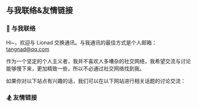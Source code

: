 ## 与我联络&友情链接

### 💌 与我联络

Hi~，欢迎与 Lionad 交换通讯。与我通讯的最佳方式是个人邮箱：tangnad@qq.com

作为一个坚定的个人主义者，我并不喜欢人多嘈杂的社交网络，我希望交流与讨论能够慢下来，更加精致一些，所以不必通过社交网络找到我。

如果你对以下站点有兴趣的话，我们可以在以下网站进行相关话题的讨论交流：

<FriendLink
  img="http://image.lionad.art/mgear/image/icons/bilibili.gif"
  src="https://space.bilibili.com/6626299"
  name="哔哩哔哩"
  achieve="B站将是我近来在网络上的主要活动区域 ☀"
  :nofollow="true"
/>

<FriendLink
  img="http://image.lionad.art/mgear/image/icons/netease-music.svg"
  src="https://music.163.com/#/user/home?id=64236446"
  name="网易云音药"
  achieve="网易云有保留一些我的吉他翻弹音频，和旧战场信息 🥃"
  :nofollow="true"
/>

<FriendLink
  img="http://image.lionad.art/mgear/image/icons/douban.jpg"
  src="https://www.douban.com/people/lionad/"
  name="豆瓣"
  achieve="如果你也喜爱影音书籍的话，在豆瓣可以看到我的最新动态 📕"
  :nofollow="true"
/>

<FriendLink
  img="http://image.lionad.art/mgear/image/icons/github.svg"
  src="https://github.com/Lionad-Morotar"
  name="Github"
  achieve="Github 存有本博客的源码及其它一些也许意思的东西 💻"
  :nofollow="true"
/>

<FriendLink
  img="http://image.lionad.art/mgear/image/icons/juejin.svg"
  src="https://juejin.im/user/5b209f666fb9a01e66165c5a"
  name="掘金"
  achieve="我在掘金上传一些关于我的代码生活、代码观的文章或是动态 💻"
  :nofollow="true"
/>

### 🏂 友情链接

<FriendLink
  img="http://image.lionad.art/mgear/image/friends/Raptazure.png"
  src="https://raptazure.github.io"
  name="Raptazure"
  achieve="🌐"
/>

<FriendLink
  img="http://image.lionad.art/mgear/image/friends/Kicoe.jpg"
  src="https://www.kicoe.com/"
  name="Kicoe"
  achieve="🌐"
/>

<FriendLink
  img="http://image.lionad.art/mgear/image/friends/Roki.jpg"
  src="https://blog.weekii.cn/"
  name="Roki's Blog"
  achieve="玩塔科夫玩到半夜三点 🕒"
/>

<FriendLink
  img="http://image.lionad.art/mgear/image/friends/Wrath.png"
  src="https://wrath.cc"
  name="Wrath"
  achieve="有一部漂亮的索尼手机 📱"
/>


